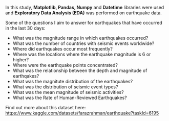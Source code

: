 In this study, **Matplotlib, Pandas, Numpy** and **Datetime** libraries were used and **Exploratory Data Analysis (EDA)** was performed on earthquake data.

Some of the questions I aim to answer for earthquakes that have occurred in the last 30 days:
- What was the magnitude range in which earthquakes occurred?
- What was the number of countries with seismic events worldwide?
- Where did earthquakes occur most frequently?
- Where was the locations where the earthquake magnitude is 6 or higher?
- Where were the earthquake points concentrated?
- What was the relationship between the depth and magnitude of earthqakes?
- What was the magnitute distribution of the earthquakes?
- What was the distribution of seismic event types?
- What was the mean magnitude of seismic activities?
- What was the Rate of Human-Reviewed Earthquakes?

Find out more about this dataset here: https://www.kaggle.com/datasets/farazrahman/earthquake?taskId=6195
